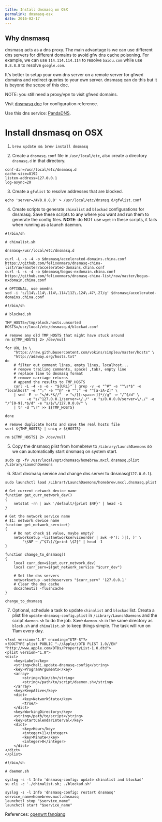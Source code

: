 ```yaml
---
title: Install dnsmasq on OSX
permalink: dnsmasq-osx
date: 2016-02-17
---
```


## Why dnsmasq

dnsmasq acts as a dns proxy. The main advantage is we can use different dns servers for different domains to avoid gfw dns cache poisoning. For example, we can use `114.114.114.114` to resolve `baidu.com` while use `8.8.8.8` to resolve `google.com`.

It's better to setup your own dns server on a remote server for gfwed domains and redirect queries to your own server. dnsmasq can do this but it is beyond the scope of this doc.

NOTE: you still need a proxy/vpn to visit gfwed domains.

Visit [dnsmasq doc](http://www.thekelleys.org.uk/dnsmasq/doc.html) for configuration reference.

Use this dns service: [PandaDNS](http://dns.sspanda.com/).

# Install dnsmasq on OSX

1. `brew update && brew install dnsmasq`

2. Create a `dnsmasq.conf` file in `/usr/local/etc`, also create a directory `dnsmasq.d` in that directory.

```
conf-dir=/usr/local/etc/dnsmasq.d
cache-size=8192
listen-address=127.0.0.1
log-async=20
```

3. Create a `gfwlist` to resolve addresses that are blocked.

```
echo 'server=/#/8.8.8.8' > /usr/local/etc/dnsmsq.d/gfwlist.conf
```

4. Create scripts to generate `chinalist` ad `blockad` configurations for dnsmasq. Save these scripts to any where you want and run them to generate the config files. **NOTE**: do NOT use `wget` in these scripts, it fails when running as a launch daemon.

```
#!/bin/sh

# chinalist.sh

dnsmasq=/usr/local/etc/dnsmasq.d

curl -L -s -4 -o $dnsmasq/accelerated-domains.china.conf https://github.com/felixonmars/dnsmasq-china-list/raw/master/accelerated-domains.china.conf
curl -L -s -4 -o $dnsmasq/bogus-nxdomain.china.conf https://github.com/felixonmars/dnsmasq-china-list/raw/master/bogus-nxdomain.china.conf

# OPTIONAL, use onedns
sed -i 's/114\.114\.114\.114/112\.124\.47\.27/g' $dnsmasq/accelerated-domains.china.conf

```

```
#!/bin/sh

# blockad.sh

TMP_HOSTS=/tmp/block.hosts.unsorted
HOSTS=/usr/local/etc/dnsmasq.d/blockad.conf

# remove any old TMP_HOSTS that might have stuck around
rm ${TMP_HOSTS} 2> /dev/null

for URL in \
    "https://raw.githubusercontent.com/vokins/simpleu/master/hosts" \
    "http://adaway.org/hosts.txt"
do
    # filter out comment lines, empty lines, localhost...
    # remove trailing comments, space( ,tab), empty line
    # replace line to dnsmasq format
    # remove carriage returns
    # append the results to TMP_HOSTS
    curl -L -4 -s -o - "${URL}" | grep -v -e "^#" -e "^\s*$" -e "localhost" -e "^;" -e "^@" -e "^:" -e "^[a-zA-Z]" \
	| sed -E -e "s/#.*$//" -e "s/[[:space:]]*//g" -e "/^$/d" \
	      -e "s/^127.0.0.1/server=\/./" -e "s/0.0.0.0/server=\/./" -e "/^[0-9].*$/d" -e "s/$/\/127.0.0.0/" \
	| tr -d "\r" >> ${TMP_HOSTS}

done

# remove duplicate hosts and save the real hosts file
sort ${TMP_HOSTS} | uniq > ${HOSTS}

rm ${TMP_HOSTS} 2> /dev/null

```

5. Copy the dnsmasq plist from homebrew to `/Library/LaunchDaemons` so we can automatically start dnsmasq on system start.

```
sudo cp -fv /usr/local/opt/dnsmasq/homebrew.mxcl.dnsmasq.plist /Library/LaunchDaemons
```

6. Start dnsmasq service and change dns server to dnsmasq(`127.0.0.1`).

```
sudo launchctl load /Librart/LaunchDaemons/homebrew.mxcl.dnsmasq.plist

# Get current network device name
function get_curr_network_dev()
{
    netstat -rn | awk '/default/{print $NF}' | head -1
}

# Get the network service name
# $1: network device name
function get_network_service()
{
    # Do not check $1 value, maybe empty?
    networksetup -listnetworkserviceorder | awk -F'(: )|(, )' \
        "\$NF ~ /^$1\)/{print \$2}" | head -1
}

function change_to_dnsmasq()
{
    local curr_dev=$(get_curr_network_dev)
    local curr_serv=$(get_network_service "$curr_dev")

    # Set the dns servers
    networksetup -setdnsservers "$curr_serv" '127.0.0.1'
    # Clear the dns cache
    dscacheutil -flushcache
}

change_to_dnsmasq
```

7. Optional, schedule a task to update `chinalist` and `blockad` list. Creata a plist file `update-dnsmasq-config.plist` in `/Library/LaunchDaemons` and the script `daemon.sh` to do the job. Save `daemon.sh` in the same directory as `block.sh` and `chinalist.sh` to keep things simple. The task will run on 11am every day.

```
<?xml version="1.0" encoding="UTF-8"?>
<!DOCTYPE plist PUBLIC "-//Apple//DTD PLIST 1.0//EN" "http://www.apple.com/DTDs/PropertyList-1.0.dtd">
<plist version="1.0">
<dict>
    <key>Label</key>
    <string>cheli.update-dnsmasq-config</string>
    <key>ProgramArguments</key>
    <array>
        <string>/bin/sh</string>
        <string>/path/to/script/daemon.sh</string>
    </array>
    <key>KeepAlive</key>
    <dict>
        <key>NetworkState</key>
        <true/>
    </dict>
    <key>WorkingDirectory</key>
    <string>/path/to/script</string>
    <key>StartCalendarInterval</key>
    <dict>
        <key>Hour</key>
        <integer>11</integer>
        <key>Minute</key>
        <integer>0</integer>
    </dict>
</dict>
</plist>
```

```
#!/bin/sh

# daemon.sh

syslog -s -l Info 'dnsmasq-config: update chinalist and blockad'
su cli -c './chinalist.sh; ./blockad.sh'

syslog -s -l Info 'dnsmasq-config: restart dnsmasq'
service_name=homebrew.mxcl.dnsmasq
launchctl stop "$service_name"
launchctl start "$service_name"
```

References:
[openwrt fanqiang](https://github.com/softwaredownload/openwrt-fanqiang)
